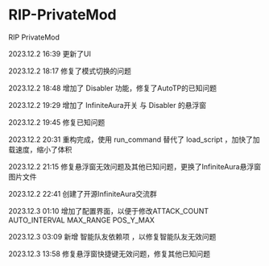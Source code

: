 # RIP-PrivateMod
RIP PrivateMod

2023.12.2 16:39
更新了UI

2023.12.2 18:17
修复了模式切换的问题

2023.12.2 18:48
增加了 Disabler 功能，修复了AutoTP的已知问题

2023.12.2 19:29
增加了 InfiniteAura开关 与 Disabler 的悬浮窗

2023.12.2 19:45
修复已知问题

2023.12.2 20:31
重构完成，使用 run_command 替代了 load_script ，加快了加载速度，缩小了体积

2023.12.2 21:15
修复悬浮窗无效问题及其他已知问题，更换了InfiniteAura悬浮窗图片文件

2023.12.2 22:41
创建了开源InfiniteAura交流群

2023.12.3 01:10
增加了配置界面，以便于修改ATTACK_COUNT AUTO_INTERVAL MAX_RANGE POS_Y_MAX

2023.12.3 03:09
新增 智能队友依赖项 ，以修复智能队友无效问题

2023.12.3 13:58
修复悬浮窗快捷键无效问题，修复其他已知问题
